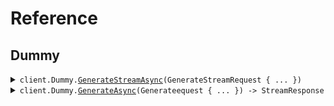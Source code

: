 # Reference
## Dummy
<details><summary><code>client.Dummy.<a href="Dummy">GenerateStreamAsync</a>(GenerateStreamRequest { ... })</code></summary>
<dl>
<dd>

#### 🔌 Usage

<dl>
<dd>

<dl>
<dd>

```csharp
await client.Dummy.GenerateStreamAsync(new GenerateStreamRequest { Stream = true, NumEvents = 1 });

```
</dd>
</dl>
</dd>
</dl>

#### ⚙️ Parameters

<dl>
<dd>

<dl>
<dd>

**request:** `GenerateStreamRequest` 
    
</dd>
</dl>
</dd>
</dl>


</dd>
</dl>
</details>

<details><summary><code>client.Dummy.<a href="Dummy">GenerateAsync</a>(Generateequest { ... }) -> StreamResponse</code></summary>
<dl>
<dd>

#### 🔌 Usage

<dl>
<dd>

<dl>
<dd>

```csharp
await client.Dummy.GenerateAsync(new Generateequest { Stream = false, NumEvents = 5 });

```
</dd>
</dl>
</dd>
</dl>

#### ⚙️ Parameters

<dl>
<dd>

<dl>
<dd>

**request:** `Generateequest` 
    
</dd>
</dl>
</dd>
</dl>


</dd>
</dl>
</details>
